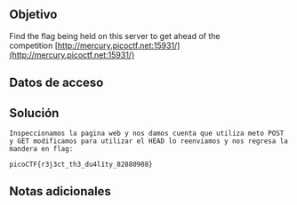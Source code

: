 ## Objetivo
Find the flag being held on this server to get ahead of the competition [http://mercury.picoctf.net:15931/](http://mercury.picoctf.net:15931/)

## Datos de acceso


## Solución 
```
Inspeccionamos la pagina web y nos damos cuenta que utiliza meto POST y GET modificamos para utilizar el HEAD lo reenviamos y nos regresa la mandera en flag:

picoCTF{r3j3ct_th3_du4l1ty_82880908}
```

## Notas adicionales 
